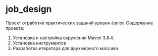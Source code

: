 # job_design
Проект отработки практических  заданий уровня Junior.
 Содержание проекта:
1. Установка и настройка окружения Maven 3.8.4.
2. Установка инструментов
3. Разработка итератора для двухмерного массива

